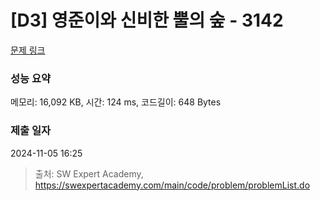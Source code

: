 # [D3] 영준이와 신비한 뿔의 숲 - 3142 

[문제 링크](https://swexpertacademy.com/main/code/problem/problemDetail.do?contestProbId=AV_6xWk6sbADFAWS) 

### 성능 요약

메모리: 16,092 KB, 시간: 124 ms, 코드길이: 648 Bytes

### 제출 일자

2024-11-05 16:25



> 출처: SW Expert Academy, https://swexpertacademy.com/main/code/problem/problemList.do